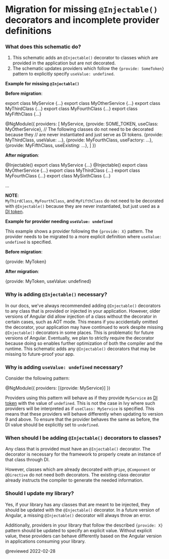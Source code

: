 # Migration for missing `@Injectable()` decorators and incomplete provider definitions

### What does this schematic do?

1.  This schematic adds an `@Injectable()` decorator to classes which are provided in the application but are not decorated.
1.  The schematic updates providers which follow the `{provide: SomeToken}` pattern to explicitly specify `useValue: undefined`.

**Example for missing `@Injectable()`**

**Before migration**:

<code-example format="typescript" language="typescript">

export class MyService {&hellip;}
export class MyOtherService {&hellip;}
export class MyThirdClass {&hellip;}
export class MyFourthClass {&hellip;}
export class MyFifthClass {&hellip;}

&commat;NgModule({
  providers: [
    MyService,
    {provide: SOME_TOKEN, useClass: MyOtherService},
    // The following classes do not need to be decorated because they
    // are never instantiated and just serve as DI tokens.
    {provide: MyThirdClass, useValue: &hellip;},
    {provide: MyFourthClass, useFactory: &hellip;},
    {provide: MyFifthClass, useExisting: &hellip;},
  ]
})

</code-example>

**After migration**:

<code-example format="typescript" language="typescript">

&commat;Injectable()
export class MyService {&hellip;}
&commat;Injectable()
export class MyOtherService {&hellip;}
export class MyThirdClass {&hellip;}
export class MyFourthClass {&hellip;}
export class MySixthClass {&hellip;}

&hellip;

</code-example>

<div class="alert is-helpful">

**NOTE**: <br />
`MyThirdClass`, `MyFourthClass`, and `MyFifthClass` do not need to be decorated with `@Injectable()` because they are never instantiated, but just used as a [DI token][AioGuideGlossaryDiToken].

</div>

**Example for provider needing `useValue: undefined`**

This example shows a provider following the `{provide: X}` pattern.
The provider needs to be migrated to a more explicit definition where `useValue: undefined` is specified.

**Before migration**:

<code-example format="typescript" language="typescript">

{provide: MyToken}

</code-example>

**After migration**:

<code-example format="typescript" language="typescript">

{provide: MyToken, useValue: undefined}

</code-example>

### Why is adding `@Injectable()` necessary?

In our docs, we've always recommended adding `@Injectable()` decorators to any class that is provided or injected in your application.
However, older versions of Angular did allow injection of a class without the decorator in certain cases, such as AOT mode.
This means if you accidentally omitted the decorator, your application may have continued to work despite missing `@Injectable()` decorators in some places.
This is problematic for future versions of Angular.
Eventually, we plan to strictly require the decorator because doing so enables further optimization of both the compiler and the runtime.
This schematic adds any `@Injectable()` decorators that may be missing to future-proof your app.

### Why is adding `useValue: undefined` necessary?

Consider the following pattern:

<code-example format="typescript" language="typescript">

&commat;NgModule({
  providers: [{provide: MyService}]
})

</code-example>

Providers using this pattern will behave as if they provide `MyService` as [DI token][AioGuideGlossaryDiToken]
with the value of `undefined`.
This is not the case in Ivy where such providers will be interpreted as if `useClass: MyService` is specified.
This means that these providers will behave differently when updating to version 9 and above.
To ensure that the provider behaves the same as before, the DI value should be explicitly set to `undefined`.

### When should I be adding `@Injectable()` decorators to classes?

Any class that is provided must have an `@Injectable()` decorator.
The decorator is necessary for the framework to properly create an instance of that class through DI.

However, classes which are already decorated with `@Pipe`, `@Component` or `@Directive` do not need both decorators.
The existing class decorator already instructs the compiler to generate the
needed information.

### Should I update my library?

Yes, if your library has any classes that are meant to be injected, they should be updated with the `@Injectable()` decorator.
In a future version of Angular, a missing `@Injectable()` decorator will always throw an error.

Additionally, providers in your library that follow the described `{provide: X}` pattern should be updated to specify an explicit value.
Without explicit value, these providers can behave differently based on the Angular version in applications consuming your library.

<!-- links -->

[AioGuideGlossaryDiToken]: guide/glossary#di-token "DI token - Glossary | Angular"

<!-- external links -->

<!-- end links -->

@reviewed 2022-02-28
